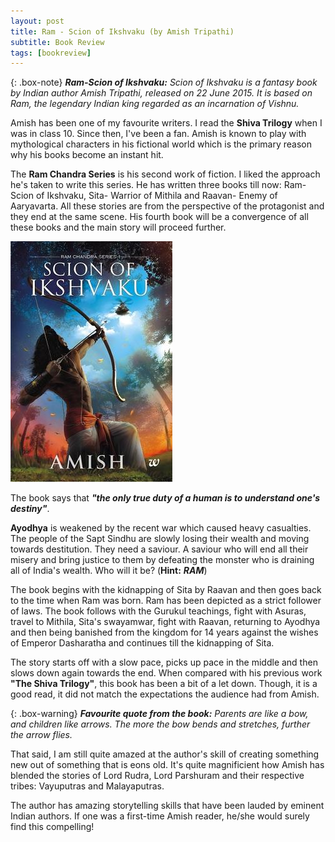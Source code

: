 ```yaml
---
layout: post
title: Ram - Scion of Ikshvaku (by Amish Tripathi)
subtitle: Book Review 
tags: [bookreview]
---
```


{: .box-note}
***Ram-Scion of Ikshvaku:*** *Scion of Ikshvaku is a fantasy book by Indian author Amish Tripathi, released on 22 June 2015. It is based on Ram, the legendary Indian king regarded as an incarnation of Vishnu.*

Amish has been one of my favourite writers. I read the **Shiva Trilogy** when I was in class 10. Since then, I've been a fan. Amish is known to play with mythological characters in his fictional world which is the primary reason why his books become an instant hit.

The **Ram Chandra Series** is his second work of fiction. I liked the approach he's taken to write this series. He has written three books till now: Ram- Scion of Ikshvaku, Sita- Warrior of Mithila and Raavan- Enemy of Aaryavarta. All these stories are from the perspective of the protagonist and they end at the same scene. His fourth book will be a convergence of all these books and the main story will proceed further. 

<img src="/books/images/scion.jpg" alt="Ram-Scion of Ikshvaku"/>

The book says that ***"the only true duty of a human is to understand one's destiny"***. 

**Ayodhya** is weakened by the recent war which caused heavy casualties. The people of the Sapt Sindhu are slowly losing their wealth and moving towards destitution. They need a saviour. A saviour who will end all their misery and bring justice to them by defeating  the monster who is draining all of India's wealth. Who will it be? (**Hint:** ***RAM***)

The book begins with the kidnapping of Sita by Raavan and then goes back to the time when Ram was born. Ram has been depicted as a strict follower of laws. The book follows with the Gurukul teachings, fight with Asuras, travel to Mithila, Sita's swayamwar, fight with Raavan, returning to Ayodhya and then being banished from the kingdom for 14 years against the wishes of Emperor Dasharatha and continues till the kidnapping of Sita.

The story starts off with a slow pace, picks up pace in the middle and then slows down again towards the end. When compared with his previous work **"The Shiva Trilogy"**, this book has been a bit of a let down. Though, it is a good read, it did not match the expectations the audience had from Amish.

{: .box-warning}
***Favourite quote from the book:*** *Parents are like a bow, and children like arrows. The more the bow bends and stretches, further the arrow flies.*

That said, I am still quite amazed at the author's skill of creating something new out of something that is eons old. It's quite magnificient how Amish has blended the stories of Lord Rudra, Lord Parshuram and their respective tribes: Vayuputras and Malayaputras.

The author has amazing storytelling skills that have been lauded by eminent Indian authors. If one was a first-time Amish reader, he/she would surely find this compelling!

